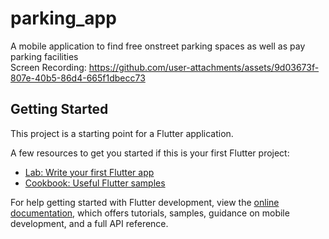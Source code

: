 # parking_app

A mobile application to find free onstreet parking spaces as well as pay parking facilities  
Screen Recording:
https://github.com/user-attachments/assets/9d03673f-807e-40b5-86d4-665f1dbecc73

## Getting Started

This project is a starting point for a Flutter application.

A few resources to get you started if this is your first Flutter project:

- [Lab: Write your first Flutter app](https://docs.flutter.dev/get-started/codelab)
- [Cookbook: Useful Flutter samples](https://docs.flutter.dev/cookbook)

For help getting started with Flutter development, view the
[online documentation](https://docs.flutter.dev/), which offers tutorials,
samples, guidance on mobile development, and a full API reference.
